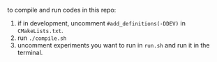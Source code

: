 to compile and run codes in this repo:
1. if in development, uncomment `#add_definitions(-DDEV)` in `CMakeLists.txt`.
2. run `./compile.sh`
3. uncomment experiments you want to run in `run.sh` and run it in the terminal.